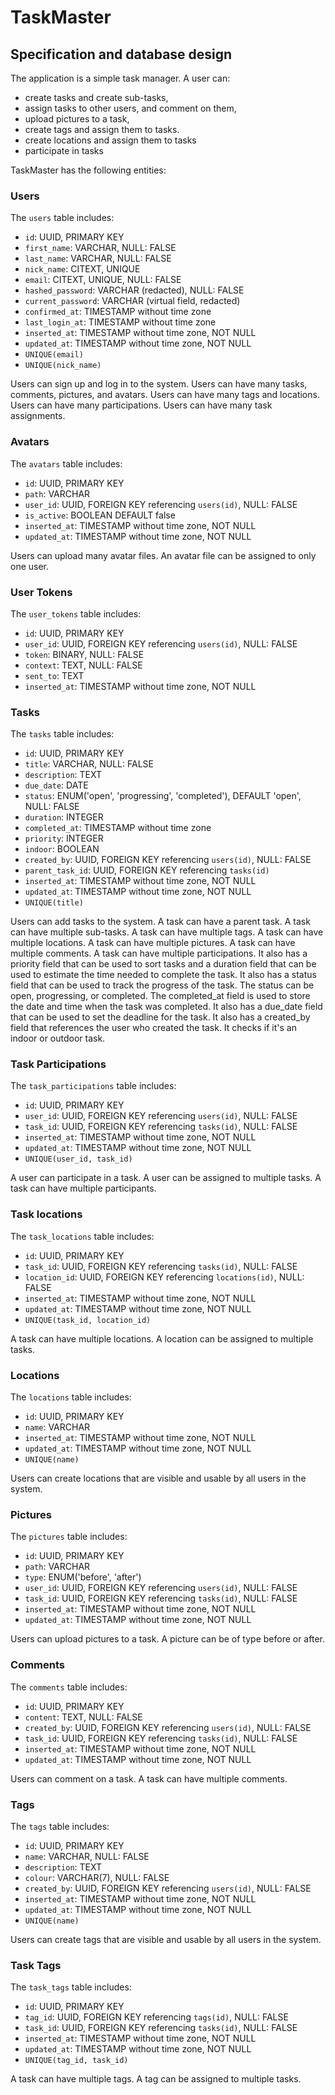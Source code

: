 # TaskMaster

## Specification and database design

The application is a simple task manager. A user can:

- create tasks and create sub-tasks,
- assign tasks to other users, and comment on them,
- upload pictures to a task,
- create tags and assign them to tasks.
- create locations and assign them to tasks
- participate in tasks

TaskMaster has the following entities:

### Users

The `users` table includes:

- `id`: UUID, PRIMARY KEY
- `first_name`: VARCHAR, NULL: FALSE
- `last_name`: VARCHAR, NULL: FALSE
- `nick_name`: CITEXT, UNIQUE
- `email`: CITEXT, UNIQUE, NULL: FALSE
- `hashed_password`: VARCHAR (redacted), NULL: FALSE
- `current_password`: VARCHAR (virtual field, redacted)
- `confirmed_at`: TIMESTAMP without time zone
- `last_login_at`: TIMESTAMP without time zone
- `inserted_at`: TIMESTAMP without time zone, NOT NULL
- `updated_at`: TIMESTAMP without time zone, NOT NULL
- `UNIQUE(email)`
- `UNIQUE(nick_name)`

Users can sign up and log in to the system. Users can have many tasks, comments, pictures, and avatars. Users can have many tags and locations. Users can have many participations. Users can have many task assignments.

### Avatars

The `avatars` table includes:

- `id`: UUID, PRIMARY KEY
- `path`: VARCHAR
- `user_id`: UUID, FOREIGN KEY referencing `users(id)`, NULL: FALSE
- `is_active`: BOOLEAN DEFAULT false
- `inserted_at`: TIMESTAMP without time zone, NOT NULL
- `updated_at`: TIMESTAMP without time zone, NOT NULL

Users can upload many avatar files. An avatar file can be assigned to only one user.

### User Tokens

The `user_tokens` table includes:

- `id`: UUID, PRIMARY KEY
- `user_id`: UUID, FOREIGN KEY referencing `users(id)`, NULL: FALSE
- `token`: BINARY, NULL: FALSE
- `context`: TEXT, NULL: FALSE
- `sent_to`: TEXT
- `inserted_at`: TIMESTAMP without time zone, NOT NULL

### Tasks

The `tasks` table includes:

- `id`: UUID, PRIMARY KEY
- `title`: VARCHAR, NULL: FALSE
- `description`: TEXT
- `due_date`: DATE
- `status`: ENUM('open', 'progressing', 'completed'), DEFAULT 'open', NULL: FALSE
- `duration`: INTEGER
- `completed_at`: TIMESTAMP without time zone
- `priority`: INTEGER
- `indoor`: BOOLEAN
- `created_by`: UUID, FOREIGN KEY referencing `users(id)`, NULL: FALSE
- `parent_task_id`: UUID, FOREIGN KEY referencing `tasks(id)`
- `inserted_at`: TIMESTAMP without time zone, NOT NULL
- `updated_at`: TIMESTAMP without time zone, NOT NULL
- `UNIQUE(title)`

Users can add tasks to the system. A task can have a parent task. A task can have multiple sub-tasks. A task can have multiple tags. A task can have multiple locations. A task can have multiple pictures. A task can have multiple comments. A task can have multiple participations.
It also has a priority field that can be used to sort tasks and a duration field that can be used to estimate the time needed to complete the task.
It also has a status field that can be used to track the progress of the task. The status can be open, progressing, or completed. The completed_at field is used to store the date and time when the task was completed.
It also has a due_date field that can be used to set the deadline for the task.
It also has a created_by field that references the user who created the task.
It checks if it's an indoor or outdoor task.

### Task Participations

The `task_participations` table includes:

- `id`: UUID, PRIMARY KEY
- `user_id`: UUID, FOREIGN KEY referencing `users(id)`, NULL: FALSE
- `task_id`: UUID, FOREIGN KEY referencing `tasks(id)`, NULL: FALSE
- `inserted_at`: TIMESTAMP without time zone, NOT NULL
- `updated_at`: TIMESTAMP without time zone, NOT NULL
- `UNIQUE(user_id, task_id)`

A user can participate in a task. A user can be assigned to multiple tasks. A task can have multiple participants.

### Task locations

The `task_locations` table includes:

- `id`: UUID, PRIMARY KEY
- `task_id`: UUID, FOREIGN KEY referencing `tasks(id)`, NULL: FALSE
- `location_id`: UUID, FOREIGN KEY referencing `locations(id)`, NULL: FALSE
- `inserted_at`: TIMESTAMP without time zone, NOT NULL
- `updated_at`: TIMESTAMP without time zone, NOT NULL
- `UNIQUE(task_id, location_id)`

A task can have multiple locations. A location can be assigned to multiple tasks.

### Locations

The `locations` table includes:

- `id`: UUID, PRIMARY KEY
- `name`: VARCHAR
- `inserted_at`: TIMESTAMP without time zone, NOT NULL
- `updated_at`: TIMESTAMP without time zone, NOT NULL
- `UNIQUE(name)`

Users can create locations that are visible and usable by all users in the system.

### Pictures

The `pictures` table includes:

- `id`: UUID, PRIMARY KEY
- `path`: VARCHAR
- `type`: ENUM('before', 'after')
- `user_id`: UUID, FOREIGN KEY referencing `users(id)`, NULL: FALSE
- `task_id`: UUID, FOREIGN KEY referencing `tasks(id)`, NULL: FALSE
- `inserted_at`: TIMESTAMP without time zone, NOT NULL
- `updated_at`: TIMESTAMP without time zone, NOT NULL

Users can upload pictures to a task. A picture can be of type before or after.

### Comments

The `comments` table includes:

- `id`: UUID, PRIMARY KEY
- `content`: TEXT, NULL: FALSE
- `created_by`: UUID, FOREIGN KEY referencing `users(id)`, NULL: FALSE
- `task_id`: UUID, FOREIGN KEY referencing `tasks(id)`, NULL: FALSE
- `inserted_at`: TIMESTAMP without time zone, NOT NULL
- `updated_at`: TIMESTAMP without time zone, NOT NULL

Users can comment on a task. A task can have multiple comments.

### Tags

The `tags` table includes:

- `id`: UUID, PRIMARY KEY
- `name`: VARCHAR, NULL: FALSE
- `description`: TEXT
- `colour`: VARCHAR(7), NULL: FALSE
- `created_by`: UUID, FOREIGN KEY referencing `users(id)`, NULL: FALSE
- `inserted_at`: TIMESTAMP without time zone, NOT NULL
- `updated_at`: TIMESTAMP without time zone, NOT NULL
- `UNIQUE(name)`

Users can create tags that are visible and usable by all users in the system.

### Task Tags

The `task_tags` table includes:

- `id`: UUID, PRIMARY KEY
- `tag_id`: UUID, FOREIGN KEY referencing `tags(id)`, NULL: FALSE
- `task_id`: UUID, FOREIGN KEY referencing `tasks(id)`, NULL: FALSE
- `inserted_at`: TIMESTAMP without time zone, NOT NULL
- `updated_at`: TIMESTAMP without time zone, NOT NULL
- `UNIQUE(tag_id, task_id)`

A task can have multiple tags. A tag can be assigned to multiple tasks.
